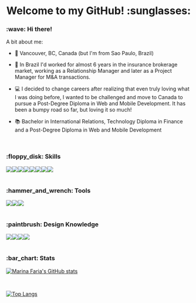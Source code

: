 <h1 align="center">Welcome to my GitHub! :sunglasses: </h1>

<h3> :wave: Hi there! </h3>

A bit about me:

- :round_pushpin:  Vancouver, BC, Canada (but I'm from Sao Paulo, Brazil)

- :briefcase:  In Brazil I'd worked for almost 6 years in the insurance brokerage market, working as a Relationship Manager and later as a Project Manager for M&A transactions.

- :computer:  I decided to change careers after realizing that even truly loving what I was doing before, I wanted to be challenged and move to Canada to pursue a Post-Degree Diploma in Web and Mobile Development. It has been a bumpy road so far, but loving it so much!

- :books:  Bachelor in International Relations, Technology Diploma in Finance and a Post-Degree Diploma in Web and Mobile Development

<br>

<h3> :floppy_disk: Skills </h3>
<div style="display: flex;">
  <img src="https://img.shields.io/badge/CSS3-1572B6?style=for-the-badge&logo=css3&logoColor=white">
  <img src="https://img.shields.io/badge/HTML5-E34F26?style=for-the-badge&logo=html5&logoColor=white">
  <img src="https://img.shields.io/badge/JavaScript-323330?style=for-the-badge&logo=javascript&logoColor=F7DF1E">
  <img src="https://img.shields.io/badge/Node.js-339933?style=for-the-badge&logo=nodedotjs&logoColor=white">
  <img src="https://img.shields.io/badge/npm-CB3837?style=for-the-badge&logo=npm&logoColor=white">
  <img src="https://img.shields.io/badge/Sass-CC6699?style=for-the-badge&logo=sass&logoColor=white">
  <img src="https://img.shields.io/badge/Vue.js-35495E?style=for-the-badge&logo=vuedotjs&logoColor=4FC08D">
  <img src="https://img.shields.io/badge/React-20232A?style=for-the-badge&logo=react&logoColor=61DAFB">
</div>

<br>

<h3> :hammer_and_wrench: Tools </h3>
<div style="display: flex;">
  <img src="https://img.shields.io/badge/firebase-ffca28?style=for-the-badge&logo=firebase&logoColor=black">
  <img src="https://img.shields.io/badge/MySQL-005C84?style=for-the-badge&logo=mysql&logoColor=white">
  <img src="https://img.shields.io/badge/Salesforce-00A1E0?style=for-the-badge&logo=Salesforce&logoColor=white">
</div>

<br>

<h3> :paintbrush: Design Knowledge </h3>
<div style="display: flex;">
  <img src="https://img.shields.io/badge/Adobe%20Creative%20Cloud-DA1F26?style=for-the-badge&logo=Adobe%20Creative%20Cloud&logoColor=white">
  <img src="https://img.shields.io/badge/Adobe%20Illustrator-FF9A00?style=for-the-badge&logo=adobe%20illustrator&logoColor=white">
  <img src="https://img.shields.io/badge/Adobe%20Photoshop-31A8FF?style=for-the-badge&logo=Adobe%20Photoshop&logoColor=black">
  <img src="https://img.shields.io/badge/Figma-F24E1E?style=for-the-badge&logo=figma&logoColor=white">
</div>

<br>

<h3> :bar_chart: Stats </h3>

[![Marina Faria's GitHub stats](https://github-readme-stats.vercel.app/api?username=mahzinhaaugusto&hide=stars&count_private=true&show_icons=true)](https://github.com/anuraghazra/github-readme-stats)

<br>

[![Top Langs](https://github-readme-stats.vercel.app/api/top-langs/?username=mahzinhaaugusto)](https://github.com/anuraghazra/github-readme-stats)

